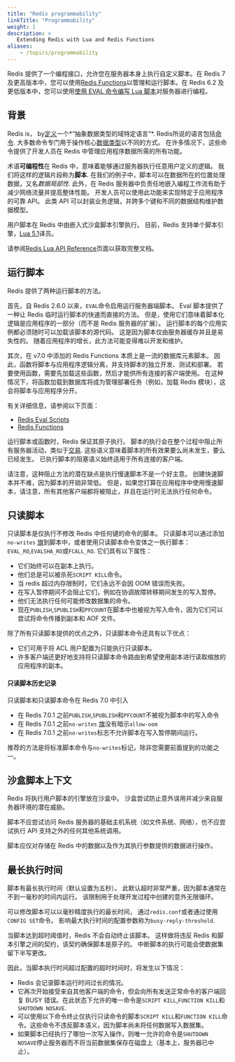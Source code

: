 ```yaml
---
title: "Redis programmability"
linkTitle: "Programmability"
weight: 1
description: >
   Extending Redis with Lua and Redis Functions
aliases:
    - /topics/programmability
---
```


Redis 提供了一个编程接口，允许您在服务器本身上执行自定义脚本。在 Redis 7 及更高版本中，您可以使用[Redis Functions](/docs/manual/programmability/functions-intro)以管理和运行脚本。在 Redis 6.2 及更低版本中，您可以使用[使用 EVAL 命令编写 Lua 脚本](/docs/manual/programmability/eval-intro)对服务器进行编程。

## 背景

Redis is， by[定义](https://github.com/redis/redis/blob/unstable/MANIFESTO#L7)一个*“抽象数据类型的域特定语言”*.
Redis所说的语言包括[命令](/commands).
大多数命令专门用于操作核心[数据类型](/topics/data-types-intro)以不同的方式。
在许多情况下，这些命令提供了开发人员在 Redis 中管理应用程序数据所需的所有功能。

术语**可编程性**在 Redis 中，意味着能够通过服务器执行任意用户定义的逻辑。
我们将这样的逻辑片段称为**脚本**.
在我们的例子中，脚本可以在数据所在的位置处理数据，又名*数据局部性*.
此外，在 Redis 服务器中负责任地嵌入编程工作流有助于减少网络流量并提高整体性能。
开发人员可以使用此功能来实现特定于应用程序的可靠 API。
此类 API 可以封装业务逻辑，并跨多个键和不同的数据结构维护数据模型。

用户脚本在 Redis 中由嵌入式沙盒脚本引擎执行。
目前，Redis 支持单个脚本引擎，[Lua 5.1](https://www.lua.org/)译员。

请参阅[Redis Lua API Reference](/topics/lua-api)页面以获取完整文档。

## 运行脚本

Redis 提供了两种运行脚本的方法。

首先，自 Redis 2.6.0 以来，`EVAL`命令启用运行服务器端脚本。
Eval 脚本提供了一种让 Redis 临时运行脚本的快速而直接的方法。
但是，使用它们意味着脚本化逻辑是应用程序的一部分（而不是 Redis 服务器的扩展）。
运行脚本的每个应用实例都必须随时可以加载该脚本的源代码。
这是因为脚本仅由服务器缓存并且是易失性的。
随着应用程序的增长，此方法可能变得难以开发和维护。

其次，在 v7.0 中添加的 Redis Functions 本质上是一流的数据库元素脚本。
因此，函数将脚本与应用程序逻辑分离，并支持脚本的独立开发、测试和部署。
若要使用函数，需要先加载这些函数，然后才能供所有连接的客户端使用。
在这种情况下，将函数加载到数据库将成为管理部署任务（例如，加载 Redis 模块），这会将脚本与应用程序分开。

有关详细信息，请参阅以下页面：

*   [Redis Eval Scripts](/topics/eval-intro)
*   [Redis Functions](/topics/functions-intro)

运行脚本或函数时，Redis 保证其原子执行。
脚本的执行会在整个过程中阻止所有服务器活动，类似于[交易](/topics/transactions).
这些语义意味着脚本的所有效果要么尚未发生，要么已经发生。
已执行脚本的阻塞语义始终适用于所有连接的客户端。

请注意，这种阻止方法的潜在缺点是执行慢速脚本不是一个好主意。
创建快速脚本并不难，因为脚本的开销非常低。
但是，如果您打算在应用程序中使用慢速脚本，请注意，所有其他客户端都将被阻止，并且在运行时无法执行任何命令。

## 只读脚本

只读脚本是仅执行不修改 Redis 中任何键的命令的脚本。
只读脚本可以通过添加`no-writes` [旗](/topics/lua-api#script_flags)到脚本中，或者使用只读脚本命令变体之一执行脚本：`EVAL_RO`,`EVALSHA_RO`或`FCALL_RO`.
它们具有以下属性：

*   它们始终可以在副本上执行。
*   他们总是可以被杀死`SCRIPT KILL`命令。
*   当 redis 超过内存限制时，它们永远不会因 OOM 错误而失败。
*   在写入暂停期间不会阻止它们，例如在协调故障转移期间发生的写入暂停。
*   他们无法执行任何可能修改数据集的命令。
*   现在`PUBLISH`,`SPUBLISH`和`PFCOUNT`在脚本中也被视为写入命令，因为它们可以尝试将命令传播到副本和 AOF 文件。

除了所有只读脚本提供的优点之外，只读脚本命令还具有以下优点：

*   它们可用于将 ACL 用户配置为只能执行只读脚本。
*   许多客户端还更好地支持将只读脚本命令路由到希望使用副本进行读取缩放的应用程序的副本。

#### 只读脚本历史记录

只读脚本和只读脚本命令在 Redis 7.0 中引入

*   在 Redis 7.0.1 之前`PUBLISH`,`SPUBLISH`和`PFCOUNT`不被视为脚本中的写入命令
*   在 Redis 7.0.1 之前`no-writes` [旗](/topics/lua-api#script_flags)没有暗示`allow-oom`
*   在 Redis 7.0.1 之前`no-writes`标志不允许脚本在写入暂停期间运行。

推荐的方法是将标准脚本命令与`no-writes`标记，除非您需要前面提到的功能之一。

## 沙盒脚本上下文

Redis 将执行用户脚本的引擎放在沙盒中。
沙盒尝试防止意外误用并减少来自服务器环境的潜在威胁。

脚本不应尝试访问 Redis 服务器的基础主机系统（如文件系统、网络），也不应尝试执行 API 支持之外的任何其他系统调用。

脚本应仅对存储在 Redis 中的数据以及作为其执行参数提供的数据进行操作。

## 最长执行时间

脚本有最长执行时间（默认设置为五秒）。
此默认超时非常严重，因为脚本通常在不到一毫秒的时间内运行。
该限制用于处理开发过程中创建的意外无限循环。

可以修改脚本可以以毫秒精度执行的最长时间，
通过`redis.conf`或者通过使用`CONFIG SET`命令。
影响最大执行时间的配置参数称为`busy-reply-threshold`.

当脚本达到超时阈值时，Redis 不会自动终止该脚本。
这样做将违反 Redis 和脚本引擎之间的契约，该契约确保脚本是原子的。
中断脚本的执行可能会使数据集留下半写更改。

因此，当脚本执行时间超过配置的超时时间时，将发生以下情况：

*   Redis 会记录脚本运行时间过长的情况。
*   它再次开始接受来自其他客户端的命令，但会向所有发送正常命令的客户端回复 BUSY 错误。在此状态下允许的唯一命令是`SCRIPT KILL`,`FUNCTION KILL`和`SHUTDOWN NOSAVE`.
*   可以使用以下命令终止仅执行只读命令的脚本`SCRIPT KILL`和`FUNCTION KILL`命令。这些命令不违反脚本语义，因为脚本尚未将任何数据写入数据集。
*   如果脚本已经执行了哪怕一次写入操作，则唯一允许的命令是`SHUTDOWN NOSAVE`停止服务器而不将当前数据集保存在磁盘上（基本上，服务器已中止）。
